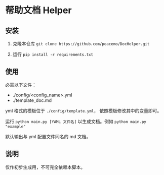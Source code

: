 # 帮助文档 Helper

## 安装

1. 克隆本仓库 `git clone https://github.com/peacemo/DocHelper.git`

2. 运行 `pip install -r requirements.txt`

## 使用

必需以下文件：

* ./config/<config_name>.yml
* ./template_doc.md

yml 格式的模板位于 `./config/template.yml`， 依照模板修改其中的变量即可。

运行 `python main.py [YAML 文件名]` 以生成文档。例如 `python main.py "example"`

默认输出与 yml 配置文件同名的 md 文档。

## 说明

仅作初步生成用，不可完全依赖本脚本。